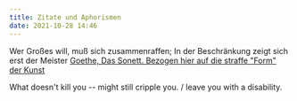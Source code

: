 ```yaml
---
title: Zitate und Aphorismen
date: 2021-10-28 14:46
---
```


Wer Großes will, muß sich zusammenraffen;
In der Beschränkung zeigt sich erst der Meister
[Goethe, Das Sonett. Bezogen hier auf die straffe "Form" der Kunst](https://www.projekt-gutenberg.org/goethe/sonette/sonette.html)


What doesn't kill you -- might still cripple you. / leave you with a disability.
